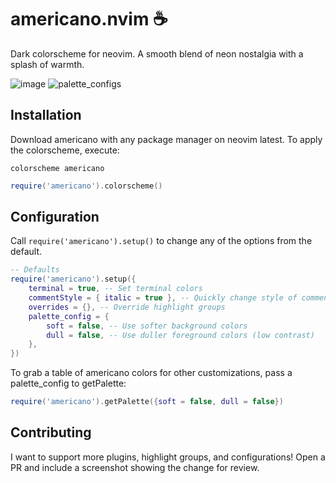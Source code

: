 # americano.nvim :coffee:

Dark colorscheme for neovim. A smooth blend of neon nostalgia with a splash of warmth.

![image](https://github.com/user-attachments/assets/c939f718-e683-4872-81a8-ebb2ee7f1042)
![palette_configs](https://github.com/user-attachments/assets/8b86500f-281f-43ee-ae09-318e4f56fa12)

## Installation

Download americano with any package manager on neovim latest.
To apply the colorscheme, execute:
```vimscript
colorscheme americano
```
```lua
require('americano').colorscheme()
```

## Configuration

Call `require('americano').setup()` to change any of the options from the default.

```lua
-- Defaults
require('americano').setup({
    terminal = true, -- Set terminal colors
    commentStyle = { italic = true }, -- Quickly change style of comment hl group
    overrides = {}, -- Override highlight groups
    palette_config = {
        soft = false, -- Use softer background colors
        dull = false, -- Use duller foreground colors (low contrast)
    },
})
```

To grab a table of americano colors for other customizations, pass a palette_config to getPalette:
```lua
require('americano').getPalette({soft = false, dull = false})
```

## Contributing

I want to support more plugins, highlight groups, and configurations! 
Open a PR and include a screenshot showing the change for review. 
